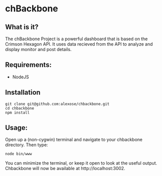 chBackbone
===================

What is it?
-------------------
The chBackbone Project is a powerful dashboard that is based on the Crimson Hexagon API.  It uses data recieved from the API to analyze and display monitor and post details.

Requirements:
-------------------
  - NodeJS

Installation
------------------- 

    git clone git@github.com:alexose/chbackbone.git
    cd chbackbone
    npm install

Usage:
-------------------

Open up a (non-cygwin) terminal and navigate to your chbackbone directory.  Then type:

    node bin/www

You can minimize the terminal, or keep it open to look at the useful output.  Chbackbone will now be available at http://localhost:3002.

